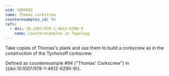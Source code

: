```yaml
---
uid: S000092
name: Thomas corkscrew
counterexamples_id: 94
refs:
  - doi: 10.1007/978-1-4612-6290-9
    name: Counterexamples in Topology
---
```

Take copies of Thomas's plank and use them to build a corkscrew as in the construction of the Tychonoff corkscrew.

Defined as counterexample #94 ("Thomas' Corkscrew")
in {{doi:10.1007/978-1-4612-6290-9}}.
